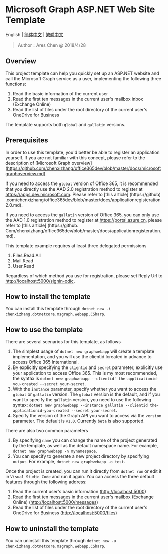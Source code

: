 # Microsoft Graph ASP.NET Web Site Template

English | [简体中文](https://github.com/chenxizhang/dotnetcore-office365dev-templates/blob/master/dotnetcore-graph-webapp/lang/zh-cn/README.md) | [繁體中文](https://github.com/chenxizhang/dotnetcore-office365dev-templates/blob/master/dotnetcore-graph-webapp/lang/zh-tw/README.md)

> Author：Ares Chen @ 2018/4/28

## Overview

This project template can help you quickly set up an ASP.NET website and call the Microsoft Graph service as a user, implementing the following three functions:

1. Read the basic information of the current user
1. Read the first ten messages in the current user's mailbox inbox (Exchange Online)
1. Read the list of files under the root directory of the current user's OneDrive for Business

The template supports both ``global`` and ``gallatin`` versions.

## Prerequisites

In order to use this template, you'd better be able to register an application yourself. If you are not familiar with this concept, please refer to the description of [Microsoft Graph overview] (https://github.com/chenxizhang/office365dev/blob/master/docs/microsoftgraphoverview.md).

If you need to access the ``global`` version of Office 365, it is recommended that you directly use the AAD 2.0 registration method to register at <https://apps.dev.microsoft.com>. Please refer to [this article] (https://github) .com/chenxizhang/office365dev/blob/master/docs/applicationregisteration2.0.md).

If you need to access the ``gallatin`` version of Office 365, you can only use the AAD 1.0 registration method to register at <https://portal.azure.cn>, please refer to [this article] (https://github. Com/chenxizhang/office365dev/blob/master/docs/applicationregisteration.md).

This template example requires at least three delegated permissions

1. Files.Read.All
1. Mail.Read
1. User.Read

Regardless of which method you use for registration, please set Reply Url to <http://localhost:5000/signin-odic>.

## How to install the template

You can install this template through `dotnet new -i chenxizhang.dotnetcore.msgraph.webapp.CSharp`.

## How to use the template

There are several scenarios for this template, as follows

1. The simplest usage of `dotnet new graphwebapp` will create a template implementation, and you will use the clientid I ​​created in advance to access Office 365 International.
1. By explicitly specifying the `clientid` and `secret` parameter, explicitly use your application to access Office 365. This is my most recommended, the syntax is `dotnet new graphwebapp --clientid' the-applicationid-you-created --secret your-secret`.
1. With the `instance` parameter, specify whether you want to access the ``global`` or ``gallatin`` version. The ``global`` version is the default, and if you want to specify the ``gallatin`` version, you need to use the following syntax: `dotnet new graphwebapp --instance gallatin --clientid the-applicationid-you-created --secret your-secret`.
1. Specify the version of the Graph API you want to access via the `version` parameter. The default is `v1.0`. Currently `beta` is also supported.

There are also two common parameters

1. By specifying `name` you can change the name of the project generated by the template, as well as the default namespace name. For example, `dotnet new graphwebapp -n mynamespace`.
1. You can specify to generate a new project directory by specifying `output`. For example, `dotnet new graphwebapp -o test`.

Once the project is created, you can run it directly from `dotnet run` or edit it in `Visual Studio Code` and run it again. You can access the three default features through the following address:

1. Read the current user's basic information (<http://localhost:5000>)
1. Read the first ten messages in the current user's mailbox (Exchange Online) (<http://localhost:5000/messages>)
1. Read the list of files under the root directory of the current user's OneDrive for Business (<http://localhost:5000/files>)

## How to uninstall the template

You can uninstall this template through `dotnet new -u chenxizhang.dotnetcore.msgraph.webapp.CSharp`.